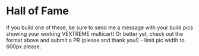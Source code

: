 Hall of Fame
===

If you build one of these, be sure to send me a message with your build pics showing your working VEXTREME multicart!  Or better yet, check out the format above and submit a PR (please and thank you!) - limit pic width to 600px please.
